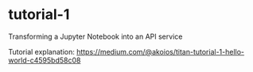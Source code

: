 # tutorial-1
Transforming a Jupyter Notebook into an API service

Tutorial explanation: https://medium.com/@akoios/titan-tutorial-1-hello-world-c4595bd58c08
